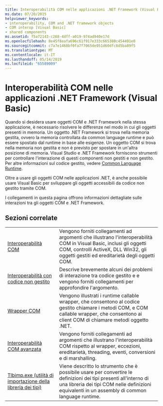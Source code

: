 ```yaml
---
title: Interoperabilità COM nelle applicazioni .NET Framework (Visual Basic)
ms.date: 07/20/2015
helpviewer_keywords:
- interoperability, COM and .NET framework objects
- COM interop [Visual Basic]
- shared components
ms.assetid: f5a72143-c268-4dff-a019-974ad940e17d
ms.openlocfilehash: 8e45f8eafa696c61f917e333c665380c454401e0
ms.sourcegitcommit: c7a7e1468bf0fa7f7065de951d60dfc8d5ba89f5
ms.translationtype: MT
ms.contentlocale: it-IT
ms.lasthandoff: 05/14/2019
ms.locfileid: "65589009"
---
```

# <a name="com-interoperability-in-net-framework-applications-visual-basic"></a>Interoperabilità COM nelle applicazioni .NET Framework (Visual Basic)

Quando si desidera usare oggetti COM e .NET Framework nella stessa applicazione, è necessario risolvere le differenze nel modo in cui gli oggetti presenti in memoria. Un oggetto .NET Framework si trova nella memoria gestita, ovvero la memoria controllata da common language runtime e può essere spostato dal runtime in base alle esigenze. Un oggetto COM si trova nella memoria non gestita e non è previsto per spostare in un'altra posizione di memoria. Visual Studio e .NET Framework forniscono strumenti per controllare l'interazione di questi componenti non gestiti e non gestito. Per altre informazioni sul codice gestito, vedere [Common Language Runtime](../../../standard/clr.md).

Oltre a usare gli oggetti COM nelle applicazioni .NET, è anche possibile usare Visual Basic per sviluppare gli oggetti accessibili da codice non gestito tramite COM.

I collegamenti in questa pagina offrono informazioni dettagliate sulle interazioni tra gli oggetti COM e .NET Framework.

## <a name="related-sections"></a>Sezioni correlate

| | |
|---------|---------|
| [Interoperabilità COM](../../../visual-basic/programming-guide/com-interop/index.md) | Vengono forniti collegamenti ad argomenti che illustrano l'interoperabilità COM in Visual Basic, inclusi gli oggetti COM, controlli ActiveX, DLL Win32, gli oggetti gestiti ed ereditarietà degli oggetti COM. |
| [Interoperabilità con codice non gestito](../../../framework/interop/index.md) | Descrive brevemente alcuni dei problemi di interazione tra codice gestito e e vengono forniti collegamenti per approfondire l'argomento. |
| [Wrapper COM](../../../framework/interop/com-wrappers.md) | Vengono illustrati i runtime callable wrapper, che consentono al codice gestito chiamare i metodi COM, e COM callable wrapper, che consentono ai client COM di chiamare metodi oggetto .NET. |
| [Interoperabilità COM avanzata](../../../framework/interop/index.md) | Vengono forniti collegamenti ad argomenti che illustrano l'interoperabilità COM rispetto al wrapper, eccezioni, ereditarietà, threading, eventi, conversioni e di marshalling. |
| [Tlbimp.exe (utilità di importazione della libreria dei tipi)](../../../framework/tools/tlbimp-exe-type-library-importer.md) | Viene descritto lo strumento che è possibile usare per convertire le definizioni dei tipi presenti all'interno di una libreria dei tipi COM nelle definizioni equivalenti in un assembly di common language runtime. |

